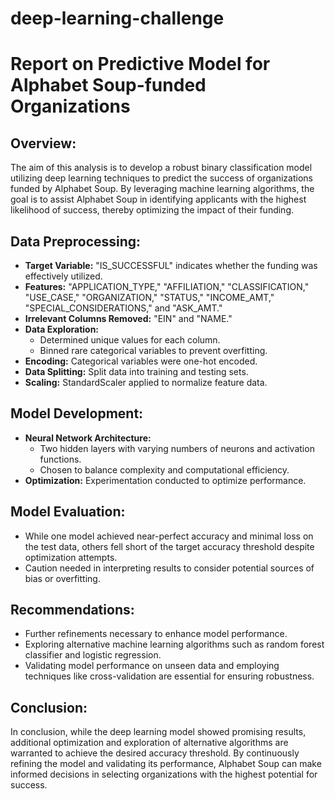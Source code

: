 # deep-learning-challenge
# Report on Predictive Model for Alphabet Soup-funded Organizations

## Overview:

The aim of this analysis is to develop a robust binary classification model utilizing deep learning techniques to predict the success of organizations funded by Alphabet Soup. By leveraging machine learning algorithms, the goal is to assist Alphabet Soup in identifying applicants with the highest likelihood of success, thereby optimizing the impact of their funding.

## Data Preprocessing:

- **Target Variable:** "IS_SUCCESSFUL" indicates whether the funding was effectively utilized.
- **Features:** "APPLICATION_TYPE," "AFFILIATION," "CLASSIFICATION," "USE_CASE," "ORGANIZATION," "STATUS," "INCOME_AMT," "SPECIAL_CONSIDERATIONS," and "ASK_AMT."
- **Irrelevant Columns Removed:** "EIN" and "NAME."
- **Data Exploration:** 
  - Determined unique values for each column.
  - Binned rare categorical variables to prevent overfitting.
- **Encoding:** Categorical variables were one-hot encoded.
- **Data Splitting:** Split data into training and testing sets.
- **Scaling:** StandardScaler applied to normalize feature data.

## Model Development:

- **Neural Network Architecture:** 
  - Two hidden layers with varying numbers of neurons and activation functions.
  - Chosen to balance complexity and computational efficiency.
- **Optimization:** Experimentation conducted to optimize performance.

## Model Evaluation:

- While one model achieved near-perfect accuracy and minimal loss on the test data, others fell short of the target accuracy threshold despite optimization attempts. 
- Caution needed in interpreting results to consider potential sources of bias or overfitting.

## Recommendations:

- Further refinements necessary to enhance model performance.
- Exploring alternative machine learning algorithms such as random forest classifier and logistic regression.
- Validating model performance on unseen data and employing techniques like cross-validation are essential for ensuring robustness.

## Conclusion:

In conclusion, while the deep learning model showed promising results, additional optimization and exploration of alternative algorithms are warranted to achieve the desired accuracy threshold. By continuously refining the model and validating its performance, Alphabet Soup can make informed decisions in selecting organizations with the highest potential for success.

